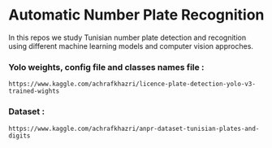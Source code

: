 # Automatic Number Plate Recognition

In this repos we study Tunisian number plate detection and recognition using different machine learning models and computer vision approches.

### Yolo weights, config file and classes names file :
```
https://www.kaggle.com/achrafkhazri/licence-plate-detection-yolo-v3-trained-wights
```

### Dataset :
```
https://www.kaggle.com/achrafkhazri/anpr-dataset-tunisian-plates-and-digits
```
